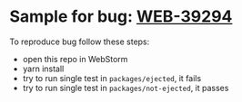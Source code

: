 # Sample for bug: [WEB-39294](https://youtrack.jetbrains.com/issue/WEB-39294)

To reproduce bug follow these steps:
* open this repo in WebStorm
* yarn install
* try to run single test in `packages/ejected`, it fails
* try to run single test in `packages/not-ejected`, it passes